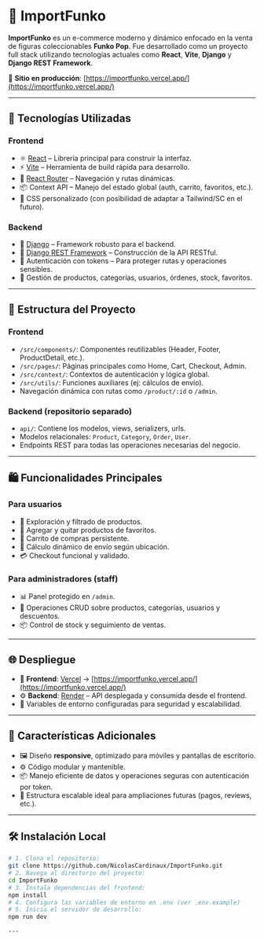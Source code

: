 # 🎉 ImportFunko

**ImportFunko** es un e-commerce moderno y dinámico enfocado en la venta de figuras coleccionables **Funko Pop**. Fue desarrollado como un proyecto full stack utilizando tecnologías actuales como **React**, **Vite**, **Django** y **Django REST Framework**.

🔗 **Sitio en producción**: [https://importfunko.vercel.app/](https://importfunko.vercel.app/)

---

## 🚀 Tecnologías Utilizadas

### Frontend
- ⚛️ [React](https://reactjs.org/) – Librería principal para construir la interfaz.
- ⚡ [Vite](https://vitejs.dev/) – Herramienta de build rápida para desarrollo.
- 🧭 [React Router](https://reactrouter.com/) – Navegación y rutas dinámicas.
- 📦 Context API – Manejo del estado global (auth, carrito, favoritos, etc.).
- 💅 CSS personalizado (con posibilidad de adaptar a Tailwind/SC en el futuro).

### Backend
- 🐍 [Django](https://www.djangoproject.com/) – Framework robusto para el backend.
- 🔗 [Django REST Framework](https://www.django-rest-framework.org/) – Construcción de la API RESTful.
- 🔐 Autenticación con tokens – Para proteger rutas y operaciones sensibles.
- 🛒 Gestión de productos, categorías, usuarios, órdenes, stock, favoritos.

---

## 🧩 Estructura del Proyecto

### Frontend
- `/src/components/`: Componentes reutilizables (Header, Footer, ProductDetail, etc.).
- `/src/pages/`: Páginas principales como Home, Cart, Checkout, Admin.
- `/src/context/`: Contextos de autenticación y lógica global.
- `/src/utils/`: Funciones auxiliares (ej: cálculos de envío).
- Navegación dinámica con rutas como `/product/:id` o `/admin`.

### Backend (repositorio separado)
- `api/`: Contiene los modelos, views, serializers, urls.
- Modelos relacionales: `Product`, `Category`, `Order`, `User`.
- Endpoints REST para todas las operaciones necesarias del negocio.

---

## 🛍️ Funcionalidades Principales

### Para usuarios
- 🔎 Exploración y filtrado de productos.
- 💖 Agregar y quitar productos de favoritos.
- 🛒 Carrito de compras persistente.
- 📍 Cálculo dinámico de envío según ubicación.
- 💳 Checkout funcional y validado.

### Para administradores (staff)
- 📊 Panel protegido en `/admin`.
- 🧾 Operaciones CRUD sobre productos, categorías, usuarios y descuentos.
- 📦 Control de stock y seguimiento de ventas.

---

## 🌐 Despliegue

- 🎯 **Frontend**: [Vercel](https://vercel.com/) → [https://importfunko.vercel.app/](https://importfunko.vercel.app/)
- ⚙️ **Backend**: [Render](https://render.com/) – API desplegada y consumida desde el frontend.
- 🔐 Variables de entorno configuradas para seguridad y escalabilidad.

---

## 📌 Características Adicionales

- 🖼️ Diseño **responsive**, optimizado para móviles y pantallas de escritorio.
- ⚙️ Código modular y mantenible.
- 📦 Manejo eficiente de datos y operaciones seguras con autenticación por token.
- 🔄 Estructura escalable ideal para ampliaciones futuras (pagos, reviews, etc.).

---

## 🛠️ Instalación Local

```bash
# 1. Clona el repositorio:
git clone https://github.com/NicolasCardinaux/ImportFunko.git
# 2. Navega al directorio del proyecto:
cd ImportFunko
# 3. Instala dependencias del frontend:
npm install
# 4. Configura las variables de entorno en .env (ver .env.example)
# 5. Inicia el servidor de desarrollo:
npm run dev

---